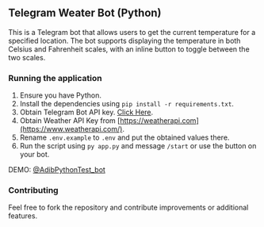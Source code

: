 ## Telegram Weater Bot (Python)

This is a Telegram bot that allows users to get the current temperature for a specified location. The bot supports displaying the temperature in both Celsius and Fahrenheit scales, with an inline button to toggle between the two scales.

### Running the application

1. Ensure you have Python.
2. Install the dependencies using `pip install -r requirements.txt`.
3. Obtain Telegram Bot API key. [Click Here](https://core.telegram.org/bots#how-do-i-create-a-bot).
4. Obtain Weather API Key from [https://weatherapi.com](https://www.weatherapi.com/).
5. Rename `.env.example` to `.env` and put the obtained values there.
6. Run the script using `py app.py` and message `/start` or use the button on your bot.

DEMO: [@AdibPythonTest_bot](https://t.me/AdibPythonTest_bot)

### Contributing

Feel free to fork the repository and contribute improvements or additional features.